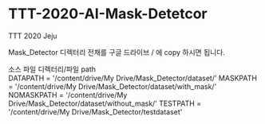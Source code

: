 # TTT-2020-AI-Mask-Detetcor
TTT 2020 Jeju 

Mask_Detector 디렉터리 전채를 구글 드라이브 / 에 copy 하시면 됩니다. 

소스 파일 디렉터리/파일 path  
DATAPATH = '/content/drive/My Drive/Mask_Detector/dataset/'
MASKPATH = '/content/drive/My Drive/Mask_Detector/dataset/with_mask/'
NOMASKPATH = '/content/drive/My Drive/Mask_Detector/dataset/without_mask/'
TESTPATH = '/content/drive/My Drive/Mask_Detector/testdataset'
